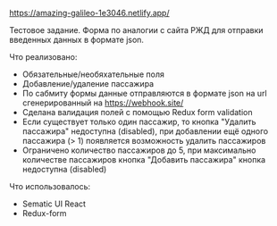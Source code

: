 https://amazing-galileo-1e3046.netlify.app/

Тестовое задание.
Форма по аналогии с сайта РЖД для отправки введенных данных в формате json.

Что реализовано:
  - Обязательные/необяхательные поля
  - Добавление/удаление пассажира
  - По сабмиту формы данные отправляются в формате json на url сгенерированный на https://webhook.site/
  - Сделана валидация полей с помощью Redux form validation
  - Если существует только один пассажир, то кнопка "Удалить пассажира" недоступна (disabled), 
      при добавлении ещё одного пассажира (> 1) появляется возможность удалить пассажиров
  - Ограничено количество пассажиров до 5, при максимально количестве пассажиров кнопка "Добавить пассажира"
      кнопка недоступна (disabled) 

Что использовалось:
  - Sematic UI React
  - Redux-form
  
  


